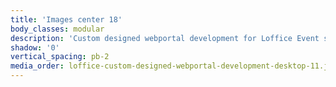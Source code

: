 ```yaml
---
title: 'Images center 18'
body_classes: modular
description: 'Custom designed webportal development for Loffice Event spaces page on desktop'
shadow: '0'
vertical_spacing: pb-2
media_order: loffice-custom-designed-webportal-development-desktop-11.jpg
---
```


